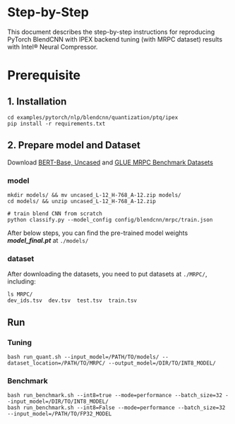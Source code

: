 Step-by-Step
============

This document describes the step-by-step instructions for reproducing PyTorch BlendCNN with IPEX backend tuning (with MRPC dataset) results with Intel® Neural Compressor.

# Prerequisite

## 1. Installation

```Shell
cd examples/pytorch/nlp/blendcnn/quantization/ptq/ipex
pip install -r requirements.txt
```

## 2. Prepare model and Dataset

Download [BERT-Base, Uncased](https://storage.googleapis.com/bert_models/2018_10_18/uncased_L-12_H-768_A-12.zip) and
[GLUE MRPC Benchmark Datasets](https://github.com/nyu-mll/GLUE-baselines)

### model

```Shell
mkdir models/ && mv uncased_L-12_H-768_A-12.zip models/
cd models/ && unzip uncased_L-12_H-768_A-12.zip

# train blend CNN from scratch
python classify.py --model_config config/blendcnn/mrpc/train.json
```

After below steps, you can find the pre-trained model weights ***model_final.pt*** at `./models/`

### dataset

After downloading the datasets, you need to put datasets at `./MRPC/`, including:

```Shell
ls MRPC/
dev_ids.tsv  dev.tsv  test.tsv  train.tsv
```

## Run
### Tuning
```Shell
bash run_quant.sh --input_model=/PATH/TO/models/ --dataset_location=/PATH/TO/MRPC/ --output_model=/DIR/TO/INT8_MODEL/
```
### Benchmark
```Shell
bash run_benchmark.sh --int8=true --mode=performance --batch_size=32 --input_model=/DIR/TO/INT8_MODEL/
bash run_benchmark.sh --int8=False --mode=performance --batch_size=32 --input_model=/PATH/TO/FP32_MODEL
```
